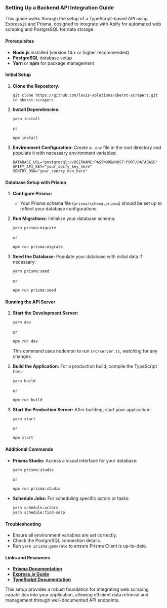 ### Setting Up a Backend API Integration Guide

This guide walks through the setup of a TypeScript-based API using Express.js and Prisma, designed to integrate with Apify for automated web scraping and PostgreSQL for data storage.

#### Prerequisites
- **Node.js** installed (version 14.x or higher recommended)
- **PostgreSQL** database setup
- **Yarn** or **npm** for package management

#### Initial Setup
1. **Clone the Repository:**
   ```bash
   git clone https://github.com/lexis-solutions/oberst-scrapers.git
   cd oberst-scrapers
   ```

2. **Install Dependencies:**
   ```bash
   yarn install
   ```
   or
   ```bash
   npm install
   ```

3. **Environment Configuration:**
   Create a `.env` file in the root directory and populate it with necessary environment variables:
   ```plaintext
   DATABASE_URL="postgresql://USERNAME:PASSWORD@HOST:PORT/DATABASE"
   APIFY_API_KEY="your_apify_key_here"
   SENTRY_DSN="your_sentry_dsn_here"
   ```

#### Database Setup with Prisma
1. **Configure Prisma:**
   - Your Prisma schema file (`prisma/schema.prisma`) should be set up to reflect your database configurations.

2. **Run Migrations:**
   Initialize your database schema:
   ```bash
   yarn prisma:migrate
   ```
   or
   ```bash
   npm run prisma:migrate
   ```

3. **Seed the Database:**
   Populate your database with initial data if necessary:
   ```bash
   yarn prisma:seed
   ```
   or
   ```bash
   npm run prisma:seed
   ```

#### Running the API Server
1. **Start the Development Server:**
   ```bash
   yarn dev
   ```
   or
   ```bash
   npm run dev
   ```
   This command uses nodemon to run `src/server.ts`, watching for any changes.

2. **Build the Application:**
   For a production build, compile the TypeScript files:
   ```bash
   yarn build
   ```
   or
   ```bash
   npm run build
   ```

3. **Start the Production Server:**
   After building, start your application:
   ```bash
   yarn start
   ```
   or
   ```bash
   npm start
   ```

#### Additional Commands
- **Prisma Studio:**
  Access a visual interface for your database:
  ```bash
  yarn prisma:studio
  ```
  or
  ```bash
  npm run prisma:studio
  ```

- **Schedule Jobs:**
  For scheduling specific actors or tasks:
  ```bash
  yarn schedule:actors
  yarn schedule:find-serp
  ```

#### Troubleshooting
- Ensure all environment variables are set correctly.
- Check the PostgreSQL connection details.
- Run `yarn prisma:generate` to ensure Prisma Client is up-to-date.

#### Links and Resources
- **[Prisma Documentation](https://www.prisma.io/docs/)**
- **[Express.js Guide](https://expressjs.com/en/starter/installing.html)**
- **[TypeScript Documentation](https://www.typescriptlang.org/docs/)**

This setup provides a robust foundation for integrating web scraping capabilities into your application, allowing efficient data retrieval and management through well-documented API endpoints.